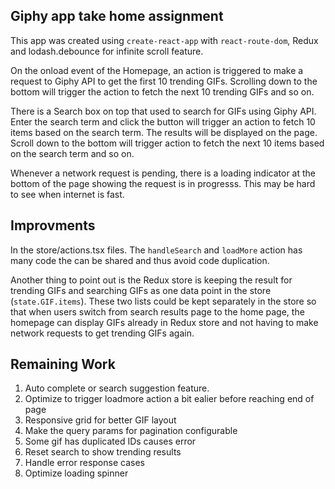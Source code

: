 ## Giphy app take home assignment

This app was created using `create-react-app` with `react-route-dom`, Redux and lodash.debounce for infinite scroll feature.

On the onload event of the Homepage, an action is triggered to make a request to Giphy API to get the first 10 trending GIFs. Scrolling down to the bottom will trigger the action to fetch the next 10 trending GIFs and so on.

There is a Search box on top that used to search for GIFs using Giphy API. Enter the search term and click the button will trigger an action to fetch 10 items based on the search term. The results will be displayed on the page. Scroll down to the bottom will trigger action to fetch the next 10 items based on the search term and so on.

Whenever a network request is pending, there is a loading indicator at the bottom of the page showing the request is in progresss. This may be hard to see when internet is fast.

## Improvments

In the store/actions.tsx files. The `handleSearch` and `loadMore` action has many code the can be shared and thus avoid code duplication.

Another thing to point out is the Redux store is keeping the result for trending GIFs and searching GIFs as one data point in the store (`state.GIF.items`). These two lists could be kept separately in the store so that when users switch from search results page to the home page, the homepage can display GIFs already in Redux store and not having to make network requests to get trending GIFs again.

## Remaining Work

1. Auto complete or search suggestion feature.
2. Optimize to trigger loadmore action a bit ealier before reaching end of page
3. Responsive grid for better GIF layout
4. Make the query params for pagination configurable
5. Some gif has duplicated IDs causes error
6. Reset search to show trending results
7. Handle error response cases
8. Optimize loading spinner
